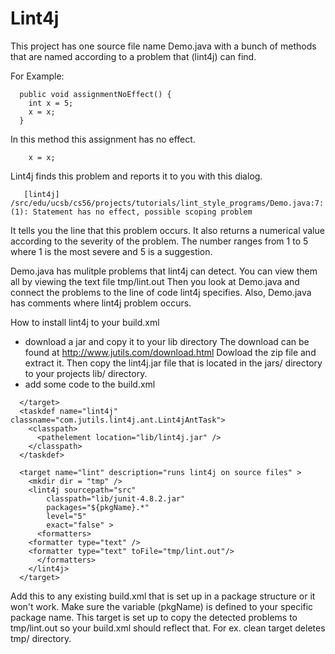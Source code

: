 # Lint4j

This project has one source file name Demo.java with a bunch of methods that are named according to a problem that (lint4j) can find.

For Example:
```
  public void assignmentNoEffect() {
	int x = 5;
	x = x;
  }
```
In this method this assignment has no effect.
```
	x = x;
```
Lint4j finds this problem and reports it to you with this dialog.
```
   [lint4j] /src/edu/ucsb/cs56/projects/tutorials/lint_style_programs/Demo.java:7: (1): Statement has no effect, possible scoping problem
```
It tells you the line that this problem occurs. It also returns a numerical value according to the severity of the problem. The number ranges from 1 to 5 where 1 is the most severe and 5 is a suggestion.

Demo.java has mulitple problems that lint4j can detect. You can view them all by viewing the text file tmp/lint.out Then you look at Demo.java and connect the problems to the line of code lint4j specifies. Also, Demo.java has comments where lint4j problem occurs.


How to install lint4j to your build.xml

* download a jar and copy it to your lib directory
The download can be found at http://www.jutils.com/download.html
Dowload the zip file and extract it. Then copy the lint4j.jar file that is located in the jars/ directory to your projects lib/ directory.
* add some code to the build.xml
```
  </target> 
  <taskdef name="lint4j" classname="com.jutils.lint4j.ant.Lint4jAntTask">
    <classpath>
      <pathelement location="lib/lint4j.jar" />
    </classpath>
  </taskdef>

  <target name="lint" description="runs lint4j on source files" >
    <mkdir dir = "tmp" />
    <lint4j sourcepath="src"
	    classpath="lib/junit-4.8.2.jar"
	    packages="${pkgName}.*"
	    level="5"
	    exact="false" >
      <formatters>
	<formatter type="text" />
	<formatter type="text" toFile="tmp/lint.out"/>
      </formatters> 
    </lint4j>
  </target>
```
Add this to any existing build.xml that is set up in a package structure or it won't work. Make sure the variable (pkgName) is defined to your specific package name. This target is set up to copy the detected problems to tmp/lint.out so your build.xml should reflect that. For ex. clean target deletes tmp/ directory.
